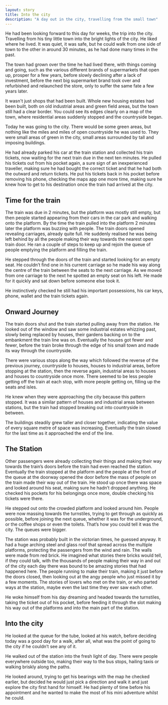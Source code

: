 ```yaml
---
layout: story
title: Into the city
description: "A day out in the city, travelling from the small town"
---
```


He had been looking forward to this day for weeks, the trip into the city. Travelling from his tiny little town into the bright lights of the city. He liked where he lived. It was quiet, it was safe, but he could walk from one side of town to the other in around 30 minutes, as he had done many times in the past. 

The town had grown over the time he had lived there, with things coming and going, such as the various different brands of supermarkets that open up, prosper for a few years, before slowly declining after a lack of investment, before the next big supermarket brand took over and refurbished and relaunched the store, only to suffer the same fate a few years later.

It wasn't just shops that had been built. Whole new housing estates had been built, both on old industrial areas and green field areas, but the town still had a clear border. You could see its edges clearly on a map of the town, where residential areas suddenly stopped and the countryside began.

Today he was going to the city. There would be some green areas, but nothing like the miles and miles of open countryside he was used to. They were small areas of green in the city, small areas surrounded by tall and imposing buildings.

He had already parked his car at the train station and collected his train tickets, now waiting for the next train due in the next ten minutes. He pulled his tickets out from his pocket again, a sure sign of an inexperienced traveller, making sure he had bought the correct ticket and that he had both the outward and return tickets. He put his tickets back in his pocket before removing his phone, checking the maps app one more time, making sure he knew how to get to his destination once the train had arrived at the city.

## Time for the train

The train was due in 2 minutes, but the platform was mostly still empty, but then people started appearing from their cars in the car park and walking onto the platform. By the time the train pulled into the platform 2 minutes later the platform was buzzing with people. The train doors opened revealing carriages, already quite full. He suddenly realised he was being left behind by all the people making their way towards the nearest open train door. He ran a couple of steps to keep up and rejoin the queue of people emptying the platform and filling the train. 

He stepped through the doors of the train and started looking for an empty seat. He couldn’t find one in his current carriage so he made his way along the centre of the train between the seats to the next carriage. As we moved from one carriage to the next he spotted an empty seat on his left. He made for it quickly and sat down before someone else took it. 

He instinctively checked he still had his important possessions, his car keys, phone, wallet and the train tickets again. 

## Onward Journey

The train doors shut and the train started pulling away from the station. He looked out of the window and saw some industrial estates whizzing past, slowly being replaced by houses, their gardens backing on to the embankment the train line was on. Eventually the houses got fewer and fewer, before the train broke through the edge of his small town and made its way through the countryside. 

There were various stops along the way which followed the reverse of the previous journey, countryside to houses, houses to industrial areas, before stopping at the station, then the reverse again, industrial areas to houses and houses to countryside once more. There seemed to be less people getting off the train at each stop, with more people getting on, filling up the seats and isles.

He knew when they were approaching the city because this pattern stopped. It was a similar pattern of houses and industrial areas between stations, but the train had stopped breaking out into countryside in between. 

The buildings steadily grew taller and closer together, indicating the value of every square metre of space was increasing. Eventually the train slowed for the last time as it approached the end of the line. 

## The Station

Other passengers were already collecting their things and making their way towards the train’s doors before the train had even reached the station. Eventually the train stopped at the platform and the people at the front of the queue at the doorway opened the door before the mass of people on the train made their way out of the train. He stood up once there was space and looked around his seat, making sure he hadn’t dropped anything. He checked his pockets for his belongings once more, double checking his tickets were there. 

He stepped out onto the crowded platform and looked around him. People were now massing towards the turnstiles, trying to get through as quickly as possible, before joining the next queue, whether it was for the underground, or the coffee shops or even the toilets. That’s how you could tell it was the city. The queues were bigger. 

The station was probably built in the victorian times, he guessed anyway. It had a huge arching steel and glass roof that spread across the multiple platforms, protecting the passengers from the wind and rain. The walls were made from red brick. He imagined what stories there bricks would tell, if they could talk, with the thousands of people making their way in and out of the city each day there was bound to be amazing stories that had happened here. The people running to make their train, making it just before the doors closed, then looking out at the angy people who just missed it by a few moments. The stories of lovers who met on the train, or who parted ways at the station, maybe even the last time they ever saw each other. 

He woke himself from his day dreaming and headed towards the turnstiles, taking the ticket out of his pocket, before feeding it through the slot making his way out of the platforms and into the main part of the station. 

## Into the city

He looked at the queue for the tube, looked at his watch, before deciding today was a good day for a walk, after all, what was the point of going to the city if he couldn’t see any of it. 

He walked out of the station into the fresh light of day. There were people everywhere outside too, making their way to the bus stops, hailing taxis or walking briskly along the paths. 

He looked around, trying to get his bearings with the map he checked earlier, but decided he would just pick a direction and walk it and just explore the city first hand for himself. He had plenty of time before his appointment and he wanted to make the most of his mini adventure whilst he could.
